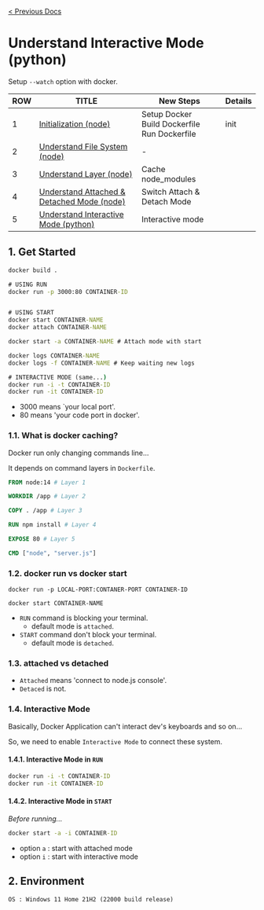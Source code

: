 [< Previous Docs](../README.md)

# Understand Interactive Mode (python)

Setup `--watch` option with docker.

| ROW | TITLE      | New Steps | Details |
| --- | ---------- | ----- | ------- |
| 1 | [Initialization (node)](https://github.com/unchaptered/docker-and-kubernetes/tree/main/1.%20Initialization%20(node)) | Setup Docker <br> Build Dockerfile <br> Run Dockerfile | init |
| 2 | [Understand File System (node)](https://github.com/unchaptered/docker-and-kubernetes/tree/main/2.%20Understand%20File%20System%20(node)) | - | 
| 3 | [Understand Layer (node)](https://github.com/unchaptered/docker-and-kubernetes/tree/main/3.%20Understand%20Layer%20(node)) | Cache node_modules |
| 4 | [Understand Attached & Detached Mode (node)](https://github.com/unchaptered/docker-and-kubernetes/tree/main/4.%20Understand%20Attached%20&%20Detached%20Mode%20(node)) | Switch Attach & Detach Mode |
| 5 | [Understand Interactive Mode (python)](https://github.com/unchaptered/docker-and-kubernetes/tree/main/5.%20Understand%20Interactive%20Mode%20(python)) | Interactive mode |

## 1. Get Started

```cmd
docker build .

# USING RUN
docker run -p 3000:80 CONTAINER-ID


# USING START
docker start CONTAINER-NAME
docker attach CONTAINER-NAME

docker start -a CONTAINER-NAME # Attach mode with start

docker logs CONTAINER-NAME
docker logs -f CONTAINER-NAME # Keep waiting new logs

# INTERACTIVE MODE (same...)
docker run -i -t CONTAINER-ID
docker run -it CONTAINER-ID
```

- 3000 means `your local port'.
- 80 means 'your code port in docker'.

### 1.1. What is docker caching?

Docker run only changing commands line...

It depends on command layers in `Dockerfile`.

```dockerfile
FROM node:14 # Layer 1

WORKDIR /app # Layer 2

COPY . /app # Layer 3

RUN npm install # Layer 4

EXPOSE 80 # Layer 5

CMD ["node", "server.js"]
```

### 1.2. docker run vs docker start

```
docker run -p LOCAL-PORT:CONTANER-PORT CONTAINER-ID

docker start CONTAINER-NAME
```

- `RUN` command is blocking your terminal.
    - default mode is `attached`.
- `START` command don't block your terminal.
    - default mode is `detached`.

### 1.3. attached vs detached

- `Attached` means 'connect to node.js console'.
- `Detaced` is not.

### 1.4. Interactive Mode

Basically, Docker Application can't interact dev's keyboards and so on...

So, we need to enable `Interactive Mode` to connect these system.

#### 1.4.1. Interactive Mode in `RUN`

```cmd
docker run -i -t CONTAINER-ID
docker run -it CONTAINER-ID
```

#### 1.4.2. Interactive Mode in `START`


_Before running..._

```cmd
docker start -a -i CONTAINER-ID
```

- option `a` : start with attached mode
- option `i` : start with interactive mode

## 2. Environment

```
OS : Windows 11 Home 21H2 (22000 build release)
```